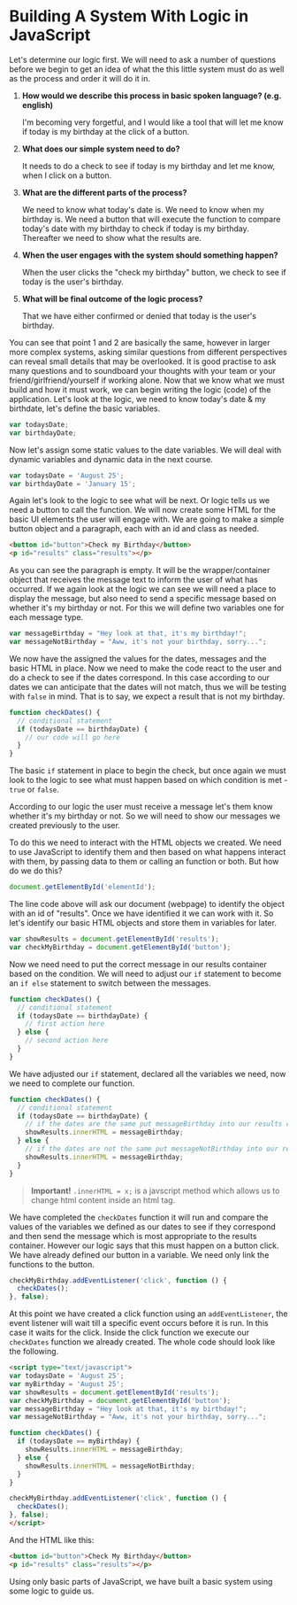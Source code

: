 # Building A System With Logic in JavaScript

Let's determine our logic first. We will need to ask a number of questions
before we begin to get an idea of what the this little system must do as well as
the process and order it will do it in.

1. **How would we describe this process in basic spoken language?
   (e.g. english)**

   I'm becoming very forgetful, and I would like a tool that will let me know if
   today is my birthday at the click of a button.

2. **What does our simple system need to do?**

   It needs to do a check to see if today is my birthday and let me know, when I
   click on a button.

3. **What are the different parts of the process?**

   We need to know what today's date is. We need to know when my birthday is. We
   need a button that will execute the function to compare today's date with my
   birthday to check if today is my birthday. Thereafter we need to show what
   the results are.

4. **When the user engages with the system should something happen?**

   When the user clicks the "check my birthday" button, we check to see if today
   is the user's birthday.

5. **What will be final outcome of the logic process?**

   That we have either confirmed or denied that today is the user's birthday.


You can see that point 1 and 2 are basically the same, however in larger more
complex systems, asking similar questions from different perspectives can reveal
small details that may be overlooked. It is good practise to ask many questions
and to soundboard your thoughts with your team or your
friend/girlfriend/yourself if working alone. Now that we know what we must build
and how it must work, we can begin writing the logic (code) of the application.
Let's look at the logic, we need to know today's date & my birthdate, let's
define the basic variables.

```javascript
var todaysDate;
var birthdayDate;
```

Now let's assign some static values to the date variables. We will deal with
dynamic variables and dynamic data in the next course.

```javascript
var todaysDate = 'August 25';
var birthdayDate = 'January 15';
```

Again let's look to the logic to see what will be next. Or logic tells us we
need a button to call the function. We will now create some HTML for the basic
UI elements the user will engage with. We are going to make a simple button
object and a paragraph, each with an id and class as needed.

```html
<button id="button">Check my Birthday</button>
<p id="results" class="results"></p>
```

As you can see the paragraph is empty. It will be the wrapper/container object
that receives the message text to inform the user of what has occurred. If we
again look at the logic we can see we will need a place to display the message,
but also need to send a specific message based on whether it's my birthday or
not. For this we will define two variables one for each message type.

```javascript
var messageBirthday = "Hey look at that, it's my birthday!";
var messageNotBirthday = "Aww, it's not your birthday, sorry...";
```

We now have the assigned the values for the dates, messages and the basic HTML
in place. Now we need to make the code react to the user and do a check to see
if the dates correspond. In this case according to our dates we can anticipate
that the dates will not match, thus we will be testing with `false` in mind.
That is to say, we expect a result that is not my birthday.

```javascript
function checkDates() {
  // conditional statement
  if (todaysDate == birthdayDate) {
    // our code will go here
  }
}
```

The basic `if` statement in place to begin the check, but once again we must
look to the logic to see what must happen based on which condition is met -
`true` or `false`.

According to our logic the user must receive a message let's them know whether
it's my birthday or not. So we will need to show our messages we created
previously to the user.

To do this we need to interact with the HTML objects we created. We need to use
JavaScript to identify them and then based on what happens interact with them,
by passing data to them or calling an function or both. But how do we do this?

```javascript
document.getElementById('elementId');
```

The line code above will ask our document (webpage) to identify the object with
an id of "results". Once we have identified it we can work with it. So let's
identify our basic HTML objects and store them in variables for later.

```javascript
var showResults = document.getElementById('results');
var checkMyBirthday = document.getElementById('button');
```

Now we need need to put the correct message in our results container based on
the condition. We will need to adjust our `if` statement to become an `if else`
statement to switch between the messages.

```javascript
function checkDates() {
  // conditional statement
  if (todaysDate == birthdayDate) {
    // first action here
  } else {
    // second action here
  }
}
```

We have adjusted our `if` statement, declared all the variables we need, now we
need to complete our function.

```javascript
function checkDates() {
  // conditional statement
  if (todaysDate == birthdayDate) {
    // if the dates are the same put messageBirthday into our results container.
    showResults.innerHTML = messageBirthday;
  } else {
    // if the dates are not the same put messageNotBirthday into our results container.
    showResults.innerHTML = messageBirthday;
  }
}
```

> **Important!**
> `.innerHTML = x;`​ is a javscript method which allows us to change html content
> inside an html tag.

We have completed the `checkDates` function it will run and compare the values
of the variables we defined as our dates to see if they correspond and then send
the message which is most appropriate to the results container. However our
logic says that this must happen on a button click. We have already defined our
button in a variable. We need only link the functions to the button.

```javascript
checkMyBirthday.addEventListener('click', function () {
  checkDates();
}, false);
```

At this point we have created a click function using an `addEventListener`, the
event listener will wait till a specific event occurs before it is run. In this
case it waits for the click. Inside the click function we execute our
`checkDates` function we already created. The whole code should look like the
following.

```html
<script type="text/javascript">
var todaysDate = 'August 25';
var myBirthday = 'August 25';
var showResults = document.getElementById('results');
var checkMyBirthday = document.getElementById('button');
var messageBirthday = "Hey look at that, it's my birthday!";
var messageNotBirthday = "Aww, it's not your birthday, sorry...";

function checkDates() {
  if (todaysDate == myBirthday) {
    showResults.innerHTML = messageBirthday;
  } else {
    showResults.innerHTML = messageNotBirthday;
  }
}

checkMyBirthday.addEventListener('click', function () {
  checkDates();
}, false);
</script>
```

And the HTML like this:

```html
<button id="button">Check My Birthday</button>
<p id="results" class="results"></p>
```

Using only basic parts of JavaScript, we have built a basic system using some
logic to guide us.

